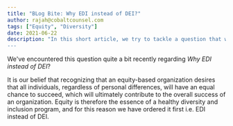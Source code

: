 ```yaml
---
title: "BLog Bite: Why EDI instead of DEI?"
author: rajah@cobaltcounsel.com
tags: ["Equity", "Diversity"]
date: 2021-06-22
description: "In this short article, we try to tackle a question that we've gotten asked recently, Why EDI instead of DEI?
---
```


We've encountered this question quite a bit recently regarding *Why EDI instead of DEI*?

It is our belief that recognizing that an equity-based organization desires that all individuals, regardless of personal differences, will have an equal chance to
succeed, which will ultimately contribute to the overall success of an organization.  Equity is therefore the essence of a healthy diversity and inclusion program,
and for this reason we have ordered it first i.e. EDI instead of DEI.
